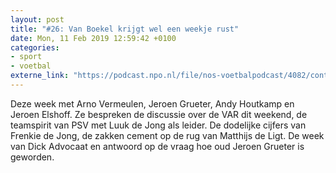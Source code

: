 ```yaml
---
layout: post
title: "#26: Van Boekel krijgt wel een weekje rust"
date: Mon, 11 Feb 2019 12:59:42 +0100
categories: 
- sport 
- voetbal 
externe_link: "https://podcast.npo.nl/file/nos-voetbalpodcast/4082/content.omroep.nl/portal/podcast/nporadio1/nos-voetbalpodcast/2019/02/nporadio1_nos-voetbalpodcast_20190211_nos-voetbalpodcast-26-van-boekel-krijgt-wel-een-weekje-rust_DRE2L6.mp3"
---
```


Deze week met Arno Vermeulen, Jeroen Grueter, Andy Houtkamp en Jeroen Elshoff. Ze bespreken de discussie over de VAR dit weekend, de teamspirit van PSV met Luuk de Jong als leider. De dodelijke cijfers van Frenkie de Jong, de zakken cement op de rug van Matthijs de Ligt. De week van Dick Advocaat en antwoord op de vraag hoe oud Jeroen Grueter is geworden.
